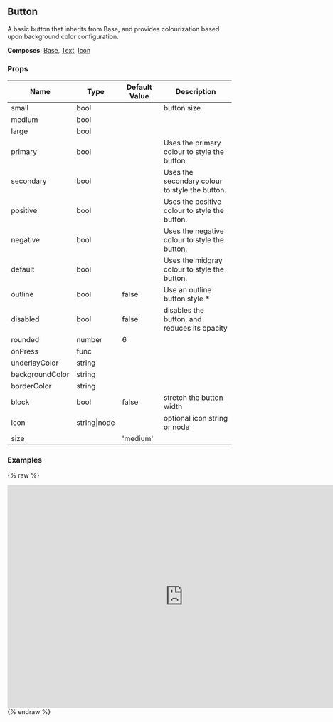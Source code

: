 ## Button 
 
A basic button that inherits from Base, and provides colourization
based upon background color configuration.
 
 __Composes__: [Base](Base.md), [Text](Text.md), [Icon](Icon.md) 


### Props
Name | Type | Default Value | Description
--- | --- | --- | --- 
small | bool  |   | button size
medium | bool  |   | 
large | bool  |   | 
primary | bool  |   | Uses the primary colour to style the button.
secondary | bool  |   | Uses the secondary colour to style the button.
positive | bool  |   | Uses the positive colour to style the button.
negative | bool  |   | Uses the negative colour to style the button.
default | bool  |   | Uses the midgray colour to style the button.
outline | bool  | false | Use an outline button style *
disabled | bool  | false | disables the button, and reduces its opacity
rounded | number  | 6 | 
onPress | func  |   | 
underlayColor | string  |   | 
backgroundColor | string  |   | 
borderColor | string  |   | 
block | bool  | false | stretch the button width
icon | string&#124;node |   | optional icon string or node
size |  | 'medium' | 
 

### Examples
{% raw %}
<iframe
        width="790"
        height="500"
        frameborder="0"
        src="https://npmcdn.com/react-native-web-player@1.2.2/index.html#width=250&vendorComponents=%5B%5B%22panza%22%2C%20%22Panza%22%2C%20%22https%3A%2F%2Frawgit.com%2Fbmcmahen%2Fpanza%2Fdocs%2Fdocs%2Fassets%2Fpanza.web.js%22%5D%5D&code=%0A%20%20import%20%7B%0A%20%20%20%20Button%2C%0A%20%20%20%20Divider%2C%0A%20%20%20%20Base%2C%0A%20%20%20%20Text%0A%20%20%7D%20from%20'panza'%0A%20%20%0A%20%20const%20Examples%20%3D%20()%20%3D%3E%20%7B%0A%0A%20%20const%20%7B%20Button%20%7D%20%3D%20Panza%0A%0A%20%20return%20(%0A%20%20%5B%0A%20%20%20%20%7B%0A%20%20%20%20%20%20title%3A%20'Plain%20Button'%2C%0A%20%20%20%20%20%20description%3A%20'A%20standard%20Button'%2C%0A%20%20%20%20%20%20render%3A%20()%20%3D%3E%20(%0A%20%20%20%20%20%20%20%20%3CButton%20onPress%3D%7Bnoop%7D%3EBacon%3C%2FButton%3E%0A%20%20%20%20%20%20)%0A%20%20%20%20%7D%2C%0A%20%20%20%20%7B%0A%20%20%20%20%20title%3A%20'Primary'%2C%0A%20%20%20%20%20description%3A%20'A%20primary%20Button'%2C%0A%20%20%20%20%20render%3A%20()%20%3D%3E%20(%0A%20%20%20%20%20%20%3CButton%20primary%20onPress%3D%7Bnoop%7D%3E%0A%20%20%20%20%20%20%20%20Primary%20Button%0A%20%20%20%20%20%20%3C%2FButton%3E%0A%20%20%20%20%20)%0A%20%20%20%20%7D%2C%0A%20%20%20%20%7B%0A%20%20%20%20%20title%3A%20'Secondary'%2C%0A%20%20%20%20%20description%3A%20'A%20secondary%20Button'%2C%0A%20%20%20%20%20render%3A%20()%20%3D%3E%20%3CButton%20secondary%20onPress%3D%7Bnoop%7D%3ESecondary%20Button%3C%2FButton%3E%0A%20%20%20%20%7D%2C%0A%20%20%20%20%7B%0A%20%20%20%20%20title%3A%20'Positive'%2C%0A%20%20%20%20%20description%3A%20'A%20positive%20Button'%2C%0A%20%20%20%20%20render%3A%20()%20%3D%3E%20%3CButton%20positive%20onPress%3D%7Bnoop%7D%3EPositive%20Button%3C%2FButton%3E%0A%20%20%20%20%7D%2C%0A%20%20%20%20%7B%0A%20%20%20%20%20title%3A%20'Negative'%2C%0A%20%20%20%20%20description%3A%20'A%20negative%20Button'%2C%0A%20%20%20%20%20render%3A%20()%20%3D%3E%20%3CButton%20negative%20onPress%3D%7Bnoop%7D%3ENegative%20Button%3C%2FButton%3E%0A%20%20%20%20%7D%2C%0A%20%20%20%20%7B%0A%20%20%20%20%20title%3A%20'Outline'%2C%0A%20%20%20%20%20description%3A%20'An%20outline%20Button'%2C%0A%20%20%20%20%20render%3A%20()%20%3D%3E%20%3CButton%20outline%20onPress%3D%7Bnoop%7D%3EOutline%20Button%3C%2FButton%3E%0A%20%20%20%20%7D%2C%0A%20%20%20%20%7B%0A%20%20%20%20%20title%3A%20'Primary%20Outline'%2C%0A%20%20%20%20%20description%3A%20'A%20primary%2C%20outline%20Button'%2C%0A%20%20%20%20%20render%3A%20()%20%3D%3E%20%3CButton%20primary%20outline%20onPress%3D%7Bnoop%7D%3EPrimary%20Outline%20Button%3C%2FButton%3E%0A%20%20%20%20%7D%2C%0A%20%20%20%20%7B%0A%20%20%20%20%20title%3A%20'Block'%2C%0A%20%20%20%20%20description%3A%20'A%20block%20button%20stretches%20it%20to%20the%20full%20width%20of%20the%20container%20element'%2C%0A%20%20%20%20%20render%3A%20()%20%3D%3E%20%3CButton%20block%20onPress%3D%7Bnoop%7D%3EBlock%20Button%3C%2FButton%3E%0A%20%20%20%20%7D%2C%0A%20%20%20%20%7B%0A%20%20%20%20%20title%3A%20'Icon'%2C%0A%20%20%20%20%20description%3A%20'A%20primary%20outline%20button%20with%20an%20icon%20(ios-add)'%2C%0A%20%20%20%20%20render%3A%20()%20%3D%3E%20%3CButton%20primary%20outline%20icon%3D'ios-add'%20onPress%3D%7Bnoop%7D%3EIcon%20Button%3C%2FButton%3E%0A%20%20%20%20%7D%2C%0A%20%20%20%20%7B%0A%20%20%20%20%20title%3A%20'Rounded'%2C%0A%20%20%20%20%20description%3A%20'A%20button%20with%20a%20custom%20rounded%20value'%2C%0A%20%20%20%20%20render%3A%20()%20%3D%3E%20%3CButton%20onPress%3D%7Bnoop%7D%20primary%20rounded%3D%7B25%7D%3ERounded%3C%2FButton%3E%0A%20%20%20%20%7D%2C%0A%20%20%20%20%7B%0A%20%20%20%20%20title%3A%20'Small'%2C%0A%20%20%20%20%20description%3A%20'A%20small%20button'%2C%0A%20%20%20%20%20render%3A%20()%20%3D%3E%20%3CButton%20onPress%3D%7Bnoop%7D%20small%3ESmall%3C%2FButton%3E%0A%20%20%20%20%7D%2C%0A%20%20%20%20%7B%0A%20%20%20%20%20title%3A%20'Large'%2C%0A%20%20%20%20%20description%3A%20'A%20large%20button'%2C%0A%20%20%20%20%20render%3A%20()%20%3D%3E%20%3CButton%20onPress%3D%7Bnoop%7D%20large%3ELarge%3C%2FButton%3E%0A%20%20%20%20%7D%0A%20%20%5D.map((p)%20%3D%3E%20%7B%0A%20%20%20%20p.props%20%3D%20%7B%20px%3A%202%20%7D%0A%20%20%20%20return%20p%0A%20%20%7D)%0A%20%20)%0A%0A%7D%0A%0A%20%20%0A%20%20import%20%7B%0A%20%20%20%20ListView%0A%20%20%7D%20from%20'react-native'%0A%0A%20%20function%20noop()%20%7B%0A%20%20%20%20console.log('button%20pressed')%0A%20%20%7D%0A%0A%20%20const%20ds%20%3D%20new%20ListView.DataSource(%7B%0A%20%20%20%20rowHasChanged%3A%20(r1%2C%20r2)%20%3D%3E%20r1%20!%3D%3D%20r2%0A%20%20%7D)%0A%0A%20%20const%20Module%20%3D%20(%7B%20examples%20%7D)%20%3D%3E%20%7B%0A%0A%20%20%20%20const%20datas%20%3D%20ds.cloneWithRows(examples)%0A%0A%20%20%20%20return%20(%0A%20%20%20%20%20%20%3CBase%0A%20%20%20%20%20%20%20%20Component%3D%7BListView%7D%0A%20%20%20%20%20%20%20%20dataSource%3D%7Bdatas%7D%0A%20%20%20%20%20%20%20%20renderRow%3D%7B(row)%20%3D%3E%20(%0A%20%20%20%20%20%20%20%20%20%20%3CBase%20py%3D%7B2%7D%3E%0A%20%20%20%20%20%20%20%20%20%20%20%20%3CBase%20px%3D%7B2%7D%3E%0A%20%20%20%20%20%20%20%20%20%20%20%20%20%20%3CText%20mb%3D%7B1%7D%20bold%3E%7Brow.title%7D%3C%2FText%3E%0A%20%20%20%20%20%20%20%20%20%20%20%20%3C%2FBase%3E%0A%20%20%20%20%20%20%20%20%20%20%20%20%3CBase%20%7B...row.props%7D%3E%0A%20%20%20%20%20%20%20%20%20%20%20%20%20%20%7Brow.render()%7D%0A%20%20%20%20%20%20%20%20%20%20%20%20%3C%2FBase%3E%0A%20%20%20%20%20%20%20%20%20%20%3C%2FBase%3E%0A%20%20%20%20%20%20%20%20)%7D%0A%20%20%20%20%20%20%20%20renderSeparator%3D%7B(a%2C%20b)%20%3D%3E%20%3CDivider%20key%3D%7Ba%20%2B%20b%7D%20%2F%3E%7D%0A%20%20%20%20%20%20%2F%3E%0A%20%20%20%20)%0A%20%20%7D%0A%0A%20%20const%20App%20%3D%20()%20%3D%3E%20%3CModule%20examples%3D%7BExamples()%7D%20%2F%3E%0A%0A%20%20ReactNative.AppRegistry.registerComponent('App'%2C%20()%20%3D%3E%20App)%0A"
></iframe>
  {% endraw %}
